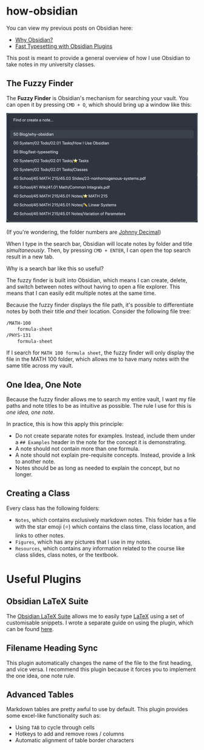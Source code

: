 # how-obsidian

You can view my previous posts on Obsidian here:
- <a href="why-obsidian.html">Why Obsidian?</a>
- <a href="fast-typesetting.html">Fast Typesetting with Obsidian Plugins</a>

This post is meant to provide a general overview of how I use Obsidian to take notes in my university classes.

## The Fuzzy Finder

The **Fuzzy Finder** is Obsidian's mechanism for searching your vault. You can open it by pressing `CMD + O`, which should bring up a window like this:

<div style="text-align: center"><img width="600" src="/assets/images/fuzzy-finder.png"></div>

(If you're wondering, the folder numbers are <a href="https://johnnydecimal.com">Johnny Decimal</a>)

When I type in the search bar, Obsidian will locate notes by folder and title *simultaneously*. Then, by pressing `CMD + ENTER`, I can open the top search result in a new tab. 

Why is a search bar like this so useful? 

The fuzzy finder is built into Obsidian, which means I can create, delete, and switch between notes without having to open a file explorer. This means that I can easily edit multiple notes at the same time.

Because the fuzzy finder displays the file path, it's possible to differentiate notes by both their title *and* their location. Consider the following file tree:

```
/MATH-100
	formula-sheet
/PHYS-131
	formula-sheet
```

If I search for `MATH 100 formula sheet`, the fuzzy finder will only display the file in the MATH 100 folder, which allows me to have many notes with the same title across my vault.

## One Idea, One Note

Because the fuzzy finder allows me to search my entire vault,  I want my file paths and note titles to be as intuitive as possible. The rule I use for this is *one idea, one note*. 

In practice, this is how this apply this principle:
- Do not create separate notes for examples. Instead, include them under a `## Examples` header in the note for the concept it is demonstrating.
- A note should not contain more than one formula.
- A note should not explain pre-requisite concepts. Instead, provide a link to another note.
- Notes should be as long as needed to explain the concept, but no longer.

## Creating a Class

Every class has the following folders:
- `Notes`, which contains exclusively markdown notes. This folder has a file with the star emoji (⭐️) which contains the class time, class location, and links to other notes.
- `Figures`, which has any pictures that I use in my notes.
- `Resources`, which contains any information related to the course like class slides, class notes, or the textbook.

# Useful Plugins

## Obsidian LaTeX Suite

The <a href="https://github.com/artisticat1/obsidian-latex-suite">Obsidian LaTeX Suite</a> allows me to easily type <a href="latex-guide.html">LaTeX</a> using a set of customisable snippets. I wrote a separate guide on using the plugin, which can be found <a href="fast-typesetting.html">here</a>.

## Filename Heading Sync

This plugin automatically changes the name of the file to the first heading, and vice versa. I recommend this plugin because it forces you to implement the one idea, one note rule.

## Advanced Tables

Markdown tables are pretty awful to use by default. This plugin provides some excel-like functionality such as:
- Using `TAB` to cycle through cells
- Hotkeys to add and remove rows / columns
- Automatic alignment of table border characters
